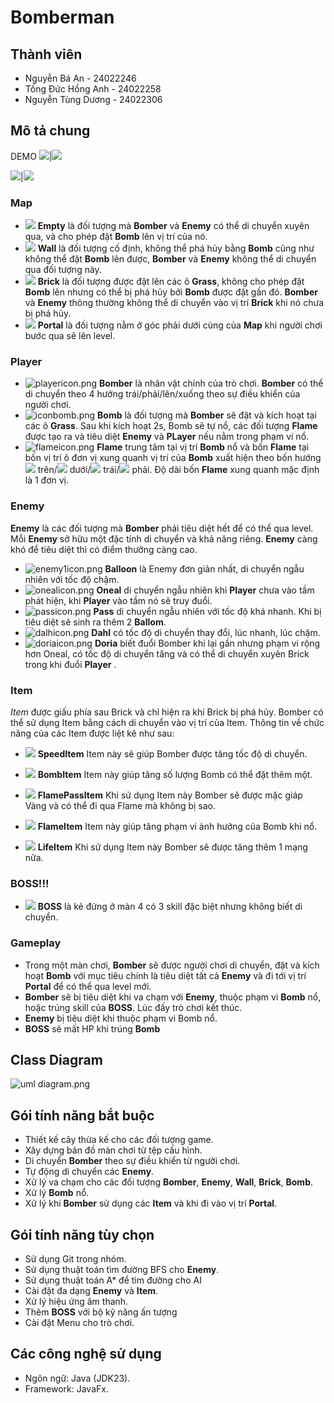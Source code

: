 # Bomberman
## Thành viên
- Nguyễn Bá An - 24022246
- Tống Đức Hồng Anh - 24022258
- Nguyễn Tùng Dương - 24022306
## Mô tả chung
DEMO
![](src/main/resources/assets/textures/demo1.png)|![](src/main/resources/assets/textures/demo2.png)
        
![](src/main/resources/assets/textures/demo3.png)|![](src/main/resources/assets/textures/demo4.png)
### Map
- ![](src/main/resources/assets/textures/empty.png) **Empty** là đối tượng mà **Bomber** và **Enemy** có thể di chuyển xuyên qua, và cho phép đặt **Bomb** lên vị trí của nó.
- ![](src/main/resources/assets/textures/wall.png) **Wall** là đối tượng cố định, không thể phá hủy bằng **Bomb** cũng như không thể đặt **Bomb** lên được, **Bomber** và **Enemy** không thể di chuyển qua đối tượng này.
- ![](src/main/resources/assets/textures/brick.png) **Brick** là đối tượng được đặt lên các ô **Grass**, không cho phép đặt **Bomb** lên nhưng có thể bị phá hủy bởi **Bomb** được đặt gần đó. **Bomber** và **Enemy** thông thường không thể di chuyển vào vị trí **Brick** khi nó chưa bị phá hủy.
- ![](src/main/resources/assets/textures/portal.png) **Portal** là đối tượng nằm ở góc phải dưới cùng của **Map** khi người chơi bước qua sẽ lên level.  
### Player
- ![playericon.png](src/main/resources/assets/textures/playericon.png) **Bomber** là nhân vật chính của trò chơi. **Bomber** có thể di chuyển theo 4 hướng trái/phải/lên/xuống theo sự điều khiển của người chơi.
- ![iconbomb.png](src/main/resources/assets/textures/iconbomb.png) **Bomb** là đối tượng mà **Bomber** sẽ đặt và kích hoạt tại các ô **Grass**. Sau khi kích hoạt 2s, Bomb sẽ tự nổ, các đối tượng **Flame** được tạo ra và tiêu diệt **Enemy** và **PLayer** nếu nằm trong phạm vi nổ.
- ![flameicon.png](src/main/resources/assets/textures/flameicon.png) **Flame** trung tâm tại vị trí **Bomb** nổ và bốn **Flame** tại bốn vị trí ô đơn vị xung quanh vị trí của **Bomb** xuất hiện theo bốn hướng ![](resources/assets/textures/top_flame.png) trên/![](resources/assets/textures/botbot_flame.png) dưới/![](resources/assets/textures/left_flame.png) trái/![](resources/assets/textures/right_flame.png) phải. Độ dài bốn **Flame** xung quanh mặc định là 1 đơn vị.
### Enemy
**Enemy** là các đối tượng mà **Bomber** phải tiêu diệt hết để có thể qua level. Mỗi **Enemy** sở hữu một đặc tính di chuyển và khả năng riêng. **Enemy** càng khó để tiêu diệt thì có điểm thưởng càng cao.
- ![enemy1icon.png](src/main/resources/assets/textures/enemy1icon.png) **Balloon** là Enemy đơn giản nhất, di chuyển ngẫu nhiên với tốc độ chậm.
- ![onealicon.png](src/main/resources/assets/textures/onealicon.png) **Oneal** di chuyển ngẫu nhiên khi **Player** chưa vào tầm phát hiện, khi **Player** vào tầm nó sẽ truy đuổi.
- ![passicon.png](src/main/resources/assets/textures/passicon.png) **Pass** di chuyển ngẫu nhiên với tốc độ khá nhanh. Khi bị tiêu diệt sẽ sinh ra thêm 2 **Ballom**.
- ![dalhicon.png](src/main/resources/assets/textures/dalhicon.png) **Dahl** có tốc độ di chuyển thay đổi, lúc nhanh, lúc chậm.
- ![doriaicon.png](src/main/resources/assets/textures/doriaicon.png) **Doria** biết đuổi Bomber khi lại gần nhưng phạm vi rộng hơn Oneal, có tốc độ di chuyển tăng và có thể di chuyển xuyên Brick trong khi đuổi **Player** .
### Item
*Item* được giấu phía sau Brick và chỉ hiện ra khi Brick bị phá hủy. Bomber có thể sử dụng Item bằng cách di chuyển vào vị trí của Item. Thông tin về chức năng của các Item được liệt kê như sau:

- ![](src/main/resources/assets/textures/powerup_speed.png) **SpeedItem** Item này sẽ giúp Bomber được tăng tốc độ di chuyển.

- ![](src/main/resources/assets/textures/powerup_bombs.png) **BombItem** Item này giúp tăng số lượng Bomb có thể đặt thêm một.

- ![](src/main/resources/assets/textures/powerup_flamepass.png) **FlamePassItem** Khi sử dụng Item này Bomber sẽ được mặc giáp Vàng và có thể đi qua Flame mà không bị sao.

- ![](src/main/resources/assets/textures/powerup_flames.png) **FlameItem** Item này giúp tăng phạm vi ảnh hưởng của Bomb khi nổ.

- ![](src/main/resources/assets/textures/powerup_life.png) **LifeItem** Khi sử dụng Item này Bomber sẽ được tăng thêm 1 mạng nữa.
### BOSS!!!
- ![](src/main/resources/assets/textures/bossidle.gif) **BOSS** là kẻ đứng ở màn 4 có 3 skill đặc biệt nhưng không biết di chuyển.

### Gameplay
- Trong một màn chơi, **Bomber** sẽ được người chơi di chuyển, đặt và kích hoạt **Bomb** với mục tiêu chính là tiêu diệt tất cả **Enemy** và đi tới vị trí **Portal** để có thể qua level mới.
- **Bomber** sẽ bị tiêu diệt khi va chạm với **Enemy**, thuộc phạm vi **Bomb** nổ, hoặc trúng skill của **BOSS**. Lúc đấy trò chơi kết thúc.
- **Enemy** bị tiêu diệt khi thuộc phạm vi Bomb nổ.
- **BOSS** sẽ mất HP khi trúng **Bomb**
## Class Diagram
![uml diagram.png](src/main/resources/assets/uml%20diagram.png)
## Gói tính năng bắt buộc
- Thiết kế cây thừa kế cho các đối tượng game.
- Xây dựng bản đồ màn chơi từ tệp cấu hình.			
- Di chuyển **Bomber** theo sự điều khiển từ người chơi.
- Tự động di chuyển các **Enemy**.
- Xử lý va chạm cho các đối tượng **Bomber**, **Enemy**, **Wall**, **Brick**, **Bomb**.
- Xử lý **Bomb** nổ.
- Xử lý khi **Bomber** sử dụng các **Item** và khi đi vào vị trí **Portal**.
## Gói tính năng tùy chọn
- Sử dụng Git trong nhóm.
- Sử dụng thuật toán tìm đường BFS cho **Enemy**.
- Sử dụng thuật toán A* để tìm đường cho AI
- Cài đặt đa dạng **Enemy** và **Item**.
- Xử lý hiệu ứng âm thanh.
- Thêm **BOSS** với bộ kỹ năng ấn tượng
- Cài đặt Menu cho trò chơi.
## Các công nghệ sử dụng
- Ngôn ngữ: Java (JDK23).
- Framework: JavaFx.
